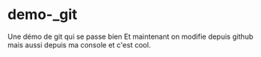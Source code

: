 # demo-_git
Une démo de git qui se passe bien
Et maintenant on modifie depuis github
mais aussi depuis ma console et c'est cool.

